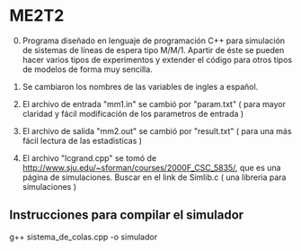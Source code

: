 # ME2T2

0. Programa diseñado en lenguaje de programación C++ para simulación de sistemas de líneas de espera tipo M/M/1.
Apartir de éste se pueden hacer varios tipos de experimentos y extender el código para otros tipos de modelos de forma muy sencilla.

1. Se cambiaron los nombres de las variables de ingles a español.

2. El archivo de entrada "mm1.in" se cambió por "param.txt" ( para mayor claridad y fácil modificación de los parametros de entrada )

3. El archivo de salida "mm2.out" se cambió por "result.txt" ( para una más fácil lectura de las estadisticas )

4. El archivo "lcgrand.cpp" se tomó de
http://www.sju.edu/~sforman/courses/2000F_CSC_5835/, que es una página de simulaciones. Buscar en el link de Simlib.c ( una libreria para simulaciones )


## Instrucciones para compilar el simulador

g++ sistema_de_colas.cpp -o simulador
